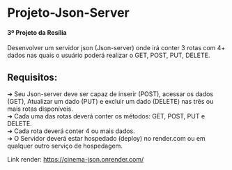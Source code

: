 # Projeto-Json-Server 
<h4>3º Projeto da Resília</h4>
Desenvolver um servidor json (Json-server) onde
irá conter 3 rotas com 4+ dados nas quais o
usuário poderá realizar o GET, POST, PUT,
DELETE. 

## Requisitos:
➔ Seu Json-server deve ser capaz de inserir
(POST), acessar os dados (GET), Atualizar um
dado (PUT) e excluir um dado (DELETE) nas
três ou mais rotas disponíveis.<br>
➔ Cada uma das rotas deverá conter os
métodos: GET, POST, PUT e DELETE. <br>
➔ Cada rota deverá conter 4 ou mais dados.<br>
➔ O Servidor deverá estar hospedado
(deploy) no render.com ou em qualquer
outro serviço de hospedagem.

Link render: https://cinema-json.onrender.com/
